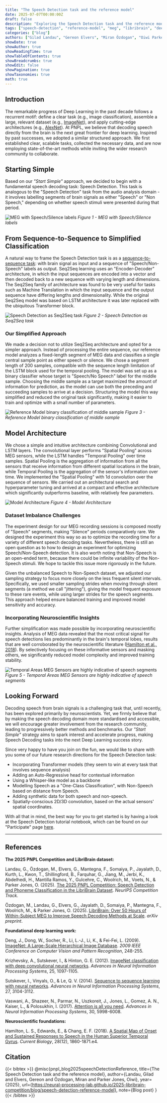 ```yaml
---
title: "The Speech Detection task and the reference model"
date: 2025-07-07T00:00:00Z
draft: false
description: "Exploring the Speech Detection task and the reference model architecture used in the LibriBrain competition, including insights into our 'Start Simple' approach and future research directions."
tags: ["speech-detection", "reference-model", "meg", "libribrain", "deep-learning"]
categories: ["blog"]
authors: ["Gilad Landau", "Gereon Elvers", "Miran Özdogan", "Oiwi Parker Jones"]
showDate: true
showAuthor: true
showReadingTime: true
showTableOfContents: true
showBreadcrumbs: true
showEdit: false
showPagination: true
showTaxonomies: true
math: true
---
```


## Introduction

The remarkable progress of Deep Learning in the past decade follows a recurrent motif: define a clear task (e.g., image classification), assemble a large, relevant dataset (e.g., [ImageNet](https://en.wikipedia.org/wiki/ImageNet)), and apply cutting-edge architectures (e.g., [AlexNet](https://en.wikipedia.org/wiki/AlexNet)). At PNPL, we believe that decoding speech directly from the brain is the next great frontier for deep learning. Inspired by past successes, we adopted a similar structured approach. We first established clear, scalable tasks, collected the necessary data, and are now employing state-of-the-art methods while inviting the wider research community to collaborate.

## Starting Simple

Based on our *"Start Simple"* approach, we decided to begin with a fundamental speech decoding task: Speech Detection. This task is analogous to the "Speech Detection" task from the audio analysis domain - it involves labelling segments of brain signals as either "Speech" or "Non Speech," depending on whether speech stimuli were presented during that period.

![MEG with Speech/Silence labels](/2025-libribrain-competition/images/blog2-picture1.png)
*Figure 1 - MEG with Speech/Silence labels*

## From Sequence-to-Sequence to Simplified Classification

A natural way to frame the Speech Detection task is as a [sequence-to-sequence task](https://arxiv.org/abs/1409.3215): with brain signal as input and a sequence of "Speech/Non-Speech" labels as output. Seq2Seq learning uses an "Encoder-Decoder" architecture, in which the input sequences are encoded into a vector and then decoded back to a new sequence with varying length and dimensions. The Seq2Seq family of architecture was found to be very useful for tasks such as Machine Translation in which the input sequence and the output sequence have differing lengths and dimensionality. While the original Seq2Seq model was based on LSTM architecture it was later replaced with the ubiquitous Transformer block.

![Speech Detection as Seq2Seq task](/2025-libribrain-competition/images/blog2-picture2.png)
*Figure 2 - Speech Detection as Seq2Seq task*

### Our Simplified Approach

We made a decision not to utilize Seq2Seq architecture and opted for a simpler approach. Instead of processing the entire sequence, our reference model analyzes a fixed-length segment of MEG data and classifies a single central sample point as either speech or silence. We chose a segment length of 200 samples, compatible with the sequence length limitation of the LSTM block used for the temporal pooling. The model was set up as a binary classifier whose target is "Speech/No Speech" label for the middle sample. Choosing the middle sample as a target maximized the amount of information for prediction, as the model can use both the preceding and succeeding samples to arrive at a decision.  Structuring the model this way simplified and reduced the original task significantly, making it easier to train and optimize with a small number of parameters.

![Reference Model binary classification of middle sample](/2025-libribrain-competition/images/blog2-picture3.png)
*Figure 3 - Reference Model binary classification of middle sample*

## Model Architecture

We chose a simple and intuitive architecture combining Convolutional and LSTM layers. The convolutional layer performs "Spatial Pooling" across MEG sensors, while the LSTM handles "Temporal Pooling" over time samples. Spatial Pooling is the aggregation of information from all the sensors that receive information from different spatial locations in the brain, while Temporal Pooling is the aggregation of the sensor's information over time. We implemented the "Spatial Pooling" with 1d convolution over the sequence of sensors. We carried out an architectural search and hyperparameter tuning and arrived at a compact and effective architecture which significantly outperforms baseline, with relatively few parameters.

![Model Architecture](/2025-libribrain-competition/images/blog2-picture4.png)
*Figure 4 - Model Architecture*

### Dataset Imbalance Challenges

The experiment design for our MEG recording sessions is composed mostly of "Speech" segments, making "Silence" periods comparatively rare. We designed the experiment this way so as to optimize the recording time for a variety of different speech decoding tasks. Nevertheless, there is still an open question as to how to design an experiment for optimizing Speech/Non-Speech detection. It is also worth noting that Non-Speech is an open-ended term, because there could be infinite variability of the Non-Speech stimuli. We hope to tackle this issue more rigorously in the future.

Given the unbalanced Speech to Non-Speech dataset, we adjusted our sampling strategy to focus more closely on the less frequent silent intervals. Specifically, we used smaller sampling strides when moving through silent segments (a method we call "jittering"), giving the model frequent exposure to these rare events, while using larger strides for the speech segments. This approach helped ensure balanced training and improved model sensitivity and accuracy.	

### Incorporating Neuroscientific Insights

Further simplification was made possible by incorporating neuroscientific insights. Analysis of MEG data revealed that the most critical signal for speech detections lies predominantly in the brain's temporal lobes, results that are well corroborated by the neuroscientific literature ([Hamilton et al., 2018](https://pubmed.ncbi.nlm.nih.gov/29861132/)). By selectively focusing on these informative sensors and masking others, we significantly reduced model complexity and improved training stability.

![Temporal Areas MEG Sensors are highly indicative of speech segments](/2025-libribrain-competition/images/blog2-picture5.png)
*Figure 5 - Temporal Areas MEG Sensors are highly indicative of speech segments*

## Looking Forward

Decoding speech from brain signals is a challenging task that, until recently, has been explored primarily by neuroscientists. Yet, we firmly believe that by making the speech decoding domain more standardised and accessible, we will encourage greater involvement from the research community, leading to progressively better methods and benchmarks. Our *"Start Simple"* strategy aims to spark interest and accelerate progress, making Speech Decoding tasks into the next Deep Learning success story. 

Since very happy to have you join on the fun, we would like to share with you some of our future research directions for the Speech Detection task:

* Incorporating Transformer models (they seem to win at every task that involves sequence analysis)  
* Adding an Auto-Regressive head for contextual information  
* Using a Whisper-like model as a backbone  
* Modelling Speech as a "One-Class Classification", with Non-Speech based on distance from Speech.  
* Adding synthetic data for both speech and non-speech.  
* Spatially-conscious 2D/3D convolution, based on the actual sensors' spatial coordinates. 

With all that in mind, the best way for you to get started is by having a look at the Speech Detection tutorial notebook, which can be found on our "Participate" page [here](https://neural-processing-lab.github.io/2025-libribrain-competition/participate/).

---

## References

**The 2025 PNPL Competition and LibriBrain dataset:**

Landau, G., Özdogan, M., Elvers, G., Mantegna, F., Somaiya, P., Jayalath, D., Kurth, L., Kwon, T., Shillingford, B., Farquhar, G., Jiang, M., Jerbi, K., Abdelhedi, H., Mantilla Ramos, Y., Gulcehre, C., Woolrich, M., Voets, N., & Parker Jones, O. (2025). [The 2025 PNPL Competition: Speech Detection and Phoneme Classification in the LibriBrain Dataset](https://arxiv.org/abs/2506.10165). *NeurIPS Competition Track.*

Özdogan, M., Landau, G., Elvers, G., Jayalath, D., Somaiya, P., Mantegna, F., Woolrich, M., & Parker Jones, O. (2025). [LibriBrain: Over 50 Hours of Within-Subject MEG to Improve Speech Decoding Methods at Scale](https://arxiv.org/abs/2506.02098). *arXiv preprint*.

**Foundational deep learning work:**

Deng, J., Dong, W., Socher, R., Li, L.-J., Li, K., & Fei-Fei, L. (2009). [ImageNet: A Large-Scale Hierarchical Image Database](https://www.image-net.org/). *2009 IEEE Conference on Computer Vision and Pattern Recognition*, 248-255.

Krizhevsky, A., Sutskever, I., & Hinton, G. E. (2012). [ImageNet classification with deep convolutional neural networks](https://papers.nips.cc/paper/2012/hash/c399862d3b9d6b76c8436e924a68c45b-Abstract.html). *Advances in Neural Information Processing Systems*, 25, 1097-1105.

Sutskever, I., Vinyals, O., & Le, Q. V. (2014). [Sequence to sequence learning with neural networks](https://arxiv.org/abs/1409.3215). *Advances in Neural Information Processing Systems*, 27, 3104-3112.

Vaswani, A., Shazeer, N., Parmar, N., Uszkoreit, J., Jones, L., Gomez, A. N., Kaiser, L., & Polosukhin, I. (2017). [Attention is all you need](https://arxiv.org/abs/1706.03762). *Advances in Neural Information Processing Systems*, 30, 5998-6008.

**Neuroscientific foundations:**

Hamilton, L. S., Edwards, E., & Chang, E. F. (2018). [A Spatial Map of Onset and Sustained Responses to Speech in the Human Superior Temporal Gyrus](https://pubmed.ncbi.nlm.nih.gov/29861132/). *Current Biology*, 28(12), 1860-1871.e4.

## Citation

{{< bibtex >}}
@misc{pnpl_blog2025speechDetectionReference,
  title={The Speech Detection task and the reference model},
  author={Landau, Gilad and Elvers, Gereon and Özdogan, Miran and Parker Jones, Oiwi},
  year={2025},
  url={https://neural-processing-lab.github.io/2025-libribrain-competition/blog/speech-detection-reference-model},
  note={Blog post}
}
{{< /bibtex >}} 